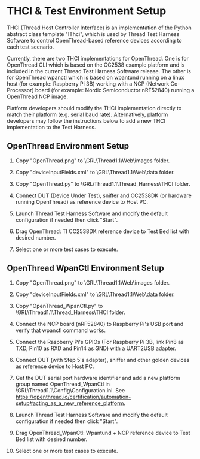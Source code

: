 THCI & Test Environment Setup
=============================

THCI (Thread Host Controller Interface) is an implementation of the Python abstract class template "IThci",
which is used by Thread Test Harness Software to control OpenThread-based reference devices according to each test
scenario.

Currently, there are two THCI implementations for OpenThread. One is for OpenThread CLI which is based on the CC2538 
example platform and is included in the current Thread Test Harness Software release. The other is for OpenThread wpanctl
which is based on wpantund running on a linux host (for example: Raspberry Pi 3B) working with a NCP (Network Co-Processor) 
board (for example: Nordic Semiconductor nRF52840) running a OpenThread NCP image.

Platform developers should modify the THCI implementation directly to match their platform (e.g. serial baud rate).
Alternatively, platform developers may follow the instructions below to add a new THCI implementation to the Test
Harness.

## OpenThread Environment Setup ##

1. Copy "OpenThread.png" to \GRL\Thread1.1\Web\images folder.

2. Copy "deviceInputFields.xml" to \GRL\Thread1.1\Web\data folder.

3. Copy "OpenThread.py" to \GRL\Thread1.1\Thread_Harness\THCI folder.

4. Connect DUT (Device Under Test), sniffer and CC2538DK (or hardware running OpenThread) as reference device to Host PC.

5. Launch Thread Test Harness Software and modify the default configuration if needed then click "Start".

6. Drag OpenThread: TI CC2538DK reference device to Test Bed list with desired number.

7. Select one or more test cases to execute.


## OpenThread WpanCtl Environment Setup ##

1. Copy "OpenThread.png" to \GRL\Thread1.1\Web\images folder.

2. Copy "deviceInputFields.xml" to \GRL\Thread1.1\Web\data folder.

3. Copy "OpenThread_WpanCtl.py" to \GRL\Thread1.1\Thread_Harness\THCI folder.

4. Connect the NCP board (nRF52840) to Raspberry Pi's USB port and verify that wpanctl command works.

5. Connect the Raspberry Pi's GPIOs (For Raspberry Pi 3B, link Pin8 as TXD, Pin10 as RXD and Pin14 as GND) with
   a UART2USB adapter.

6. Connect DUT (with Step 5's adapter), sniffer and other golden devices as reference device to Host PC.

7. Get the DUT serial port hardware identifier and add a new platform group named OpenThread_WpanCtl in
   \GRL\Thread1.1\Config\Configuration.ini. See https://openthread.io/certification/automation-setup#acting_as_a_new_reference_platform.

8. Launch Thread Test Harness Software and modify the default configuration if needed then click "Start".

9. Drag OpenThread_WpanCtl: Wpantund + NCP reference device to Test Bed list with desired number.

10. Select one or more test cases to execute.
